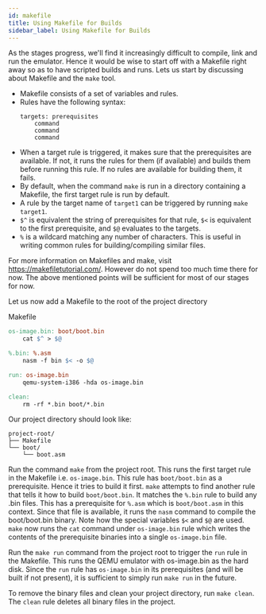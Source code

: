 ```yaml
---
id: makefile
title: Using Makefile for Builds
sidebar_label: Using Makefile for Builds
---
```


As the stages progress, we'll find it increasingly difficult to compile, link and run the emulator. Hence it would be wise to start off with a Makefile right away so as to have scripted builds and runs. Lets us start by discussing about Makefile and the `make` tool.

* Makefile consists of a set of variables and rules.
* Rules have the following syntax:
	```
	targets: prerequisites
		command
		command
		command
	```
* When a target rule is triggered, it makes sure that the prerequisites are available. If not, it runs the rules for them (if available) and builds them before running this rule. If no rules are available for building them, it fails.
* By default, when the command `make` is run in a directory containing a Makefile, the first target rule is run by default.
* A rule by the target name of `target1` can be triggered by running `make target1`.
* `$^` is equivalent the string of prerequisites for that rule, `$<` is equivalent to the first prerequisite, and `$@` evaluates to the targets.
* `%` is a wildcard matching any number of characters. This is useful in writing common rules for building/compiling similar files.

For more information on Makefiles and make, visit <https://makefiletutorial.com/>. However do not spend too much time there for now. The above mentioned points will be sufficient for most of our stages for now.

Let us now add a Makefile to the root of the project directory

<p class="codeblock-label">Makefile</p>

```makefile
os-image.bin: boot/boot.bin
    cat $^ > $@

%.bin: %.asm
    nasm -f bin $< -o $@

run: os-image.bin
    qemu-system-i386 -hda os-image.bin

clean:
    rm -rf *.bin boot/*.bin
```

Our project directory should look like:

```text
project-root/
├── Makefile
└── boot/
	└── boot.asm
```

Run the command `make` from the project root. This runs the first target rule in the Makefile i.e. `os-image.bin`.
This rule has `boot/boot.bin` as a prerequisite. Hence it tries to build it first. `make` attempts to find another rule that tells it how to build `boot/boot.bin`. It matches the `%.bin` rule to build any .bin files. This has a prerequisite for `%.asm` which is `boot/boot.asm` in this context. Since that file is available, it runs the `nasm` command to compile the boot/boot.bin binary. Note how the special variables `$<` and `$@` are used. `make` now runs the `cat` command under `os-image.bin` rule which writes the contents of the prerequisite binaries into a single `os-image.bin` file.

Run the `make run` command from the project root to trigger the `run` rule in the Makefile. This runs the QEMU emulator with os-image.bin as the hard disk. Since the `run` rule has `os-image.bin` in its prerequisites (and will be built if not present), it is sufficient to simply run `make run` in the future.

To remove the binary files and clean your project directory, run `make clean`. The `clean` rule deletes all binary files in the project.